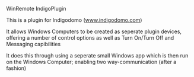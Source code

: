 WinRemote IndigoPlugin

This is a plugin for Indigodomo (www.indigodomo.com)

It allows Windows Computers to be created as seperate plugin devices, offering a number of control options as well as Turn On/Turn Off and Messaging capibilities

It does this through using a seperate small Windows app which is then run on the Windows Computer; enabling two way-communication (after a fashion)

